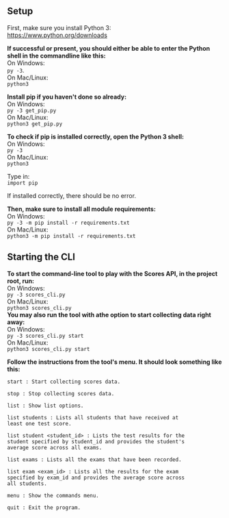 ## Setup
First, make sure you install Python 3:  
    https://www.python.org/downloads  

**If successful or present, you should either be able to enter the Python shell in the commandline like this:**  
    On Windows:  
        `py -3`.  
    On Mac/Linux:  
        `python3`  

**Install pip if you haven't done so already:**  
    On Windows:  
        `py -3 get_pip.py`  
    On Mac/Linux:\
        `python3 get_pip.py`  

**To check if pip is installed correctly, open the Python 3 shell:**  
    On Windows:  
        `py -3`  
    On Mac/Linux:  
        `python3`  

Type in:  
    `import pip`  

If installed correctly, there should be no error.  

**Then, make sure to install all module requirements:**  
    On Windows:  
        `py -3 -m pip install -r requirements.txt`  
    On Mac/Linux:  
        `python3 -m pip install -r requirements.txt`  

## Starting the CLI
**To start the command-line tool to play with the Scores API, in the project root, run:**  
    On Windows:  
        `py -3 scores_cli.py`  
    On Mac/Linux:  
        `python3 scores_cli.py`  
**You may also run the tool with athe option to start collecting data right away:**  
    On Windows:  
        `py -3 scores_cli.py start`  
    On Mac/Linux:  
        `python3 scores_cli.py start`

**Follow the instructions from the tool's menu. It should look something like this:**  
```
start : Start collecting scores data.

stop : Stop collecting scores data.  

list : Show list options.

list students : Lists all students that have received at 
least one test score.  

list student <student_id> : Lists the test results for the
student specified by student_id and provides the student's 
average score across all exams.  

list exams : Lists all the exams that have been recorded.  

list exam <exam_id> : Lists all the results for the exam 
specified by exam_id and provides the average score across 
all students.  

menu : Show the commands menu.  

quit : Exit the program.  
```